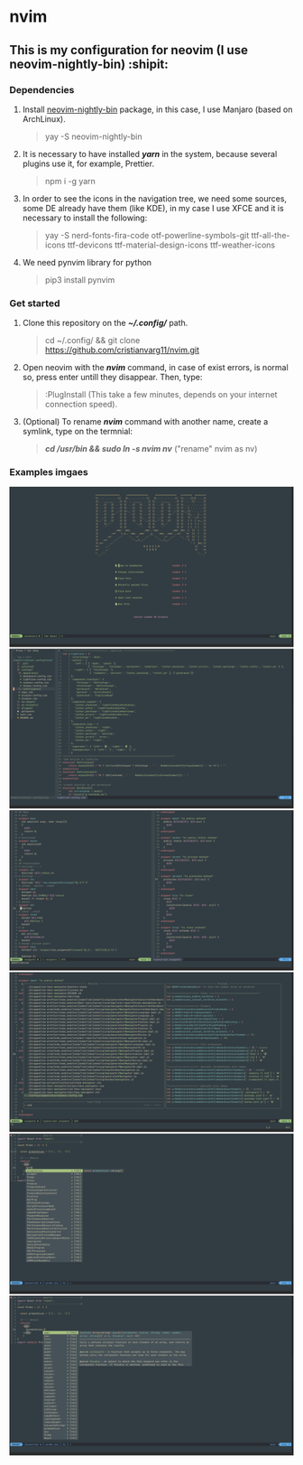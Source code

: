 # nvim 
## This is my configuration for neovim (I use neovim-nightly-bin) :shipit:
### Dependencies
1. Install [neovim-nightly-bin](https://aur.archlinux.org/packages/neovim-nightly-bin/) package, in this case, I use Manjaro (based on ArchLinux).
   > yay -S neovim-nightly-bin
2. It is necessary to have installed *__yarn__* in the system, because several plugins use it, for example, Prettier.
   > npm i -g yarn
3. In order to see the icons in the navigation tree, we need some sources, some DE already have them (like KDE), in my case I use XFCE and it is necessary to install the following:
   > yay -S nerd-fonts-fira-code otf-powerline-symbols-git ttf-all-the-icons ttf-devicons ttf-material-design-icons ttf-weather-icons
4. We need pynvim library for python
   > pip3 install pynvim
### Get started
1. Clone this repository on the *__~/.config/__* path.
   > cd ~/.config/ && git clone https://github.com/cristianvarg11/nvim.git
2. Open neovim with the *__nvim__* command, in case of exist errors, is normal so, press enter untill they disappear. Then, type:
   >  :PlugInstall (This take a few minutes, depends on your internet connection speed).
3. (Optional) To rename *__nvim__* command with another name, create a symlink, type on the termnial: 
   > *__cd /usr/bin && sudo ln -s nvim nv__* ("rename" nvim as nv)
### Examples imgaes
![Dashboard](./eg-images/01.png)
![Example2](./eg-images/02.png)
![Example3](./eg-images/03.png)
![Example4](./eg-images/04.png)
![Example5](./eg-images/05.png)
![Example6](./eg-images/06.png)
